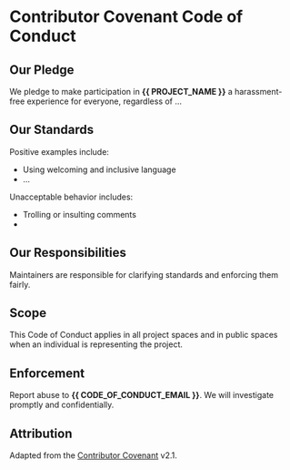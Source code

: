 # Contributor Covenant Code of Conduct

## Our Pledge
We pledge to make participation in **{{ PROJECT_NAME }}** a harassment-free experience for everyone, regardless of …

## Our Standards
Positive examples include:
- Using welcoming and inclusive language  
- …

Unacceptable behavior includes:
- Trolling or insulting comments  
- 

## Our Responsibilities
Maintainers are responsible for clarifying standards and enforcing them fairly.

## Scope
This Code of Conduct applies in all project spaces and in public spaces when an individual is representing the project.

## Enforcement
Report abuse to **{{ CODE_OF_CONDUCT_EMAIL }}**. We will investigate promptly and confidentially.

## Attribution
Adapted from the [Contributor Covenant](https://www.contributor-covenant.org) v2.1.